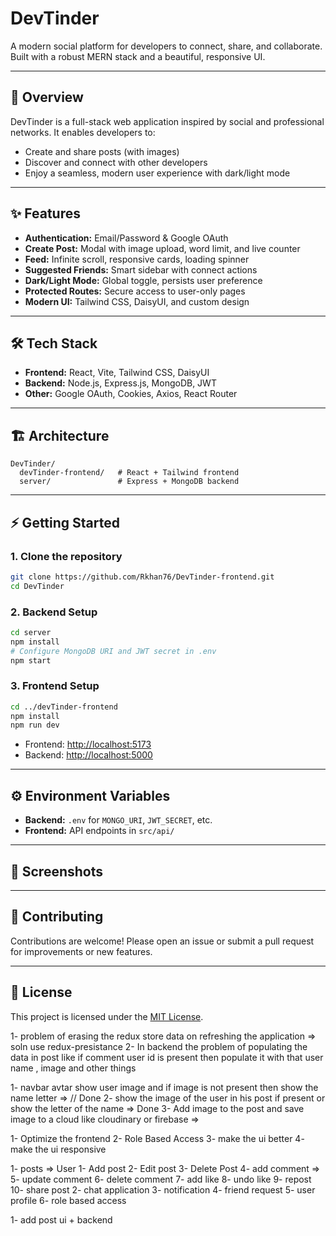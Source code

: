 # DevTinder

A modern social platform for developers to connect, share, and collaborate. Built with a robust MERN stack and a beautiful, responsive UI.

---

## 🚀 Overview
DevTinder is a full-stack web application inspired by social and professional networks. It enables developers to:
- Create and share posts (with images)
- Discover and connect with other developers
- Enjoy a seamless, modern user experience with dark/light mode

---

## ✨ Features
- **Authentication:** Email/Password & Google OAuth
- **Create Post:** Modal with image upload, word limit, and live counter
- **Feed:** Infinite scroll, responsive cards, loading spinner
- **Suggested Friends:** Smart sidebar with connect actions
- **Dark/Light Mode:** Global toggle, persists user preference
- **Protected Routes:** Secure access to user-only pages
- **Modern UI:** Tailwind CSS, DaisyUI, and custom design

---

## 🛠️ Tech Stack
- **Frontend:** React, Vite, Tailwind CSS, DaisyUI
- **Backend:** Node.js, Express.js, MongoDB, JWT
- **Other:** Google OAuth, Cookies, Axios, React Router

---

## 🏗️ Architecture
```
DevTinder/
  devTinder-frontend/   # React + Tailwind frontend
  server/               # Express + MongoDB backend
```

---

## ⚡ Getting Started

### 1. Clone the repository
```bash
git clone https://github.com/Rkhan76/DevTinder-frontend.git
cd DevTinder
```

### 2. Backend Setup
```bash
cd server
npm install
# Configure MongoDB URI and JWT secret in .env
npm start
```

### 3. Frontend Setup
```bash
cd ../devTinder-frontend
npm install
npm run dev
```

- Frontend: [http://localhost:5173](http://localhost:5173)
- Backend: [http://localhost:5000](http://localhost:5000)

---

## ⚙️ Environment Variables
- **Backend:** `.env` for `MONGO_URI`, `JWT_SECRET`, etc.
- **Frontend:** API endpoints in `src/api/`

---

## 📸 Screenshots
<!-- Add screenshots or GIFs here to showcase the UI -->

---

## 🤝 Contributing
Contributions are welcome! Please open an issue or submit a pull request for improvements or new features.

---

## 📄 License
This project is licensed under the [MIT License](LICENSE). 

<!-- Problem i am facing during project developemnt -->
1- problem of erasing the redux store data on refreshing the application  => soln use redux-presistance
2- In backend the problem of populating the data in post like if comment user id is present then populate it with that user name , image and other things

<!-- Work to do -->
1- navbar avtar show user image and if image is not present then show the name letter  =>  // Done
2- show the image of the user in his post if present or show the letter of the name => Done
3- Add image to the post and save image to a cloud like cloudinary or firebase => 

<!--Major tasks to do on app-->
1- Optimize the frontend
2- Role Based Access
3- make the ui better
4- make the ui responsive

<!-- Major parts of application -->
1- posts
   => User
      1- Add post
      2- Edit post
      3- Delete Post
      4- add comment
         => 
      5- update comment
      6- delete comment
      7- add like
      8- undo like
      9- repost
      10- share post
2- chat application
3- notification
4- friend request
5- user profile
6- role based access


<!-- Today work to do -->
1- add post ui + backend
